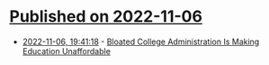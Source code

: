 # [Published on 2022-11-06](index.md)

* [2022-11-06, 19:41:18](https://news.ycombinator.com/item?id=33496246) - [Bloated College Administration Is Making Education Unaffordable](https://quillette.com/2022/11/02/bloated-college-administration-is-making-education-unaffordable/)
